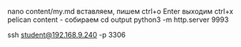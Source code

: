 nano content/my.md
вставляем, пишем
ctrl+o
Enter
выходим ctrl+x
pelican content - собираем
cd output
python3 -m http.server 9993

ssh student@192.168.9.240 -p 3306
